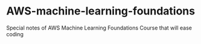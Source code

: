 # AWS-machine-learning-foundations
Special notes of AWS Machine Learning Foundations Course that will ease coding
